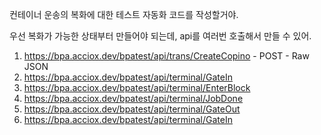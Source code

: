 컨테이너 운송의 복화에 대한 테스트 자동화 코드를 작성할거야.

우선 복화가 가능한 상태부터 만들어야 되는데, api를 여러번 호출해서 만들 수 있어.

1. https://bpa.acciox.dev/bpatest/api/trans/CreateCopino - POST - Raw JSON
2. https://bpa.acciox.dev/bpatest/api/terminal/GateIn
3. https://bpa.acciox.dev/bpatest/api/terminal/EnterBlock
4. https://bpa.acciox.dev/bpatest/api/terminal/JobDone
5. https://bpa.acciox.dev/bpatest/api/terminal/GateOut
6. https://bpa.acciox.dev/bpatest/api/terminal/GateIn